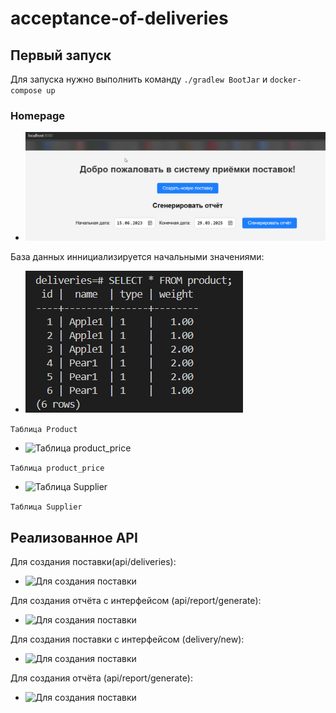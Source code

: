 # acceptance-of-deliveries

## Первый запуск

Для запуска нужно выполнить команду  ```./gradlew BootJar``` и ``` docker-compose up ```

### Homepage

* ![Homepage](img/8.png)


База данных иннициализируется начальными значениями:

* ![Таблица Product](img/5.png)

```Таблица Product```

* ![Таблица product_price](img/6.png)

```Таблица product_price```

* ![Таблица Supplier](img/7.png)

```Таблица Supplier```


## Реализованное API

Для создания поставки(api/deliveries):

* ![Для создания поставки](img/1.png)

Для создания отчёта с интерфейсом (api/report/generate):

* ![Для создания поставки](img/3.png)

Для создания поставки с интерфейсом  (delivery/new):

* ![Для создания поставки](img/2.png)

Для создания отчёта (api/report/generate):

* ![Для создания поставки](img/4.png)
